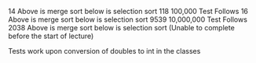 14
Above is merge sort below is selection sort
118
100,000 Test Follows
16
Above is merge sort below is selection sort
9539
10,000,000 Test Follows
2038
Above is merge sort below is selection sort
(Unable to complete before the start of lecture)

Tests work upon conversion of doubles to int in the classes

